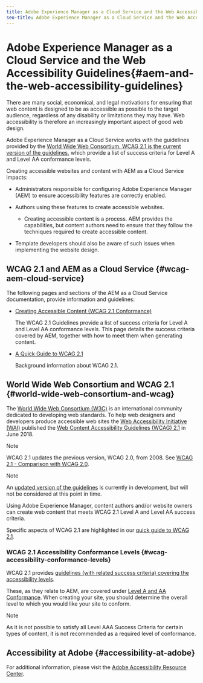 ```yaml
---
title: Adobe Experience Manager as a Cloud Service and the Web Accessibility Guidelines
seo-title: Adobe Experience Manager as a Cloud Service and the Web Accessibility Guidelines
---
```

 
# Adobe Experience Manager as a Cloud Service and the Web Accessibility Guidelines{#aem-and-the-web-accessibility-guidelines}
 
There are many social, economical, and legal motivations for ensuring that web content is designed to be as accessible as possible to the target audience, regardless of any disability or limitations they may have. Web accessibility is therefore an increasingly important aspect of good web design.
 
Adobe Experience Manager as a Cloud Service works with the guidelines provided by the [World Wide Web Consortium. WCAG 2.1 is the current version of the guidelines](#world-wide-web-consortium-and-wcag), which provide a list of success criteria for Level A and Level AA conformance levels.
 
Creating accessible websites and content with AEM as a Cloud Service impacts:
 
* Administrators responsible for configuring Adobe Experience Manager (AEM) to ensure accessibility features are correctly enabled.
 
* Authors using these features to create accessible websites.
 
  * Creating accessible content is a process. AEM provides the capabilities, but content authors need to ensure that they follow the techniques required to create accessible content.
 
* Template developers should also be aware of such issues when implementing the website design.
 
## WCAG 2.1 and AEM as a Cloud Service {#wcag-aem-cloud-service}
 
The following pages and sections of the AEM as a Cloud Service documentation, provide information and guidelines:
 
<!--
* [Configuring the Rich Text Editor for Producing Accessible Sites](/help/sites-administering/rte-accessible-content.md)
 
  Guidelines on how administrators can configure AEM for producing accessible content.
-->
 
* [Creating Accessible Content (WCAG 2.1 Conformance)](/help/sites-cloud/authoring/fundamentals/accessible-content.md)
 
  The WCAG 2.1 Guidelines provide a list of success criteria for Level A and Level AA conformance levels. This page details the success criteria covered by AEM, together with how to meet them when generating content.
 
* [A Quick Guide to WCAG 2.1](/help/onboarding/accessibility/quick-guide-wcag.md)
 
  Background information about WCAG 2.1.
 
<!--
* [Creating Accessible Adaptive Forms](/help/forms/using/creating-accessible-adaptive-forms.md)
 
  Adobe Experience Manager (AEM) includes a number of features and capabilities that enhance the usability of adaptive forms for users with different abilities. The solution also assists form authors in creating accessible adaptive forms.
-->
 
## World Wide Web Consortium and WCAG 2.1 {#world-wide-web-consortium-and-wcag}
 
The [World Wide Web Consortium (W3C)](https://www.w3.org/) is an international community dedicated to developing web standards. To help web designers and developers produce accessible web sites the [Web Accessibility Initiative (WAI)](https://www.w3.org/WAI/) published the [Web Content Accessibility Guidelines (WCAG) 2.1](https://www.w3.org/TR/WCAG/) in June 2018.
 
>[!NOTE]
> 
> WCAG 2.1 updates the previous version, WCAG 2.0, from 2008. See [WCAG 2.1 - Comparison with WCAG 2.0](https://www.w3.org/TR/WCAG21/#comparison-with-wcag-2-0).
 
<!--
> The original version, [WCAG 1.0](https://www.w3.org/TR/WCAG10/), was published in 1999.
-->
 
>[!NOTE]
> 
>An [updated version of the guidelines](https://www.w3.org/TR/WCAG22/) is currently in development, but will not be considered at this point in time.
 
Using Adobe Experience Manager, content authors and/or website owners can create web content that meets WCAG 2.1 Level A and Level AA success criteria.
 
Specific aspects of WCAG 2.1 are highlighted in our [quick guide to WCAG 2.1](/help/onboarding/accessibility/quick-guide-wcag.md).
 
### WCAG 2.1 Accessibility Conformance Levels {#wcag-accessibility-conformance-levels}
 
WCAG 2.1 provides [guidelines (with related success criteria) covering the accessibility levels](https://www.w3.org/TR/WCAG/#conformance).
 
These, as they relate to AEM, are covered under [Level A and AA Conformance](/help/sites-cloud/authoring/fundamentals/accessible-content.md). When creating your site, you should determine the overall level to which you would like your site to conform.
 
>[!NOTE]
> 
>As it is not possible to satisfy all Level AAA Success Criteria for certain types of content, it is not recommended as a required level of conformance.
 
## Accessibility at Adobe {#accessibility-at-adobe}
 
For additional information, please visit the [Adobe Accessibility Resource Center](https://www.adobe.com/accessibility/).
 
 